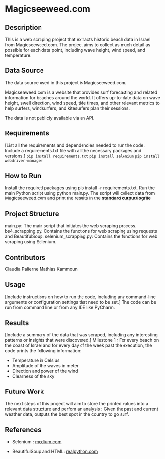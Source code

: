 # Magicseeweed.com

## Description
This is a web scraping project that extracts historic beach data in Israel from Magicseeweed.com.
The project aims to collect as much detail as possible for each data point, including wave height, wind speed, and temperature.

## Data Source
The data source used in this project is Magicseeweed.com.

Magicseaweed.com is a website that provides surf forecasting and related information for beaches around the world.
It offers up-to-date data on wave height, swell direction, wind speed, tide times, and other relevant metrics to help surfers, windsurfers, and kitesurfers plan their sessions.

The data is not publicly available via an API.

## Requirements
[List all the requirements and dependencies needed to run the code. Include a requirements.txt file with all the necessary packages and versions.]
`pip install requirements.txt`
`pip install selenium`
`pip install webdriver-manager`

## How to Run
Install the required packages using pip install -r requirements.txt.
Run the main Python script using python main.py.
The script will collect data from Magicseeweed.com and print the results in the **standard output/logfile**

## Project Structure
main.py: The main script that initiates the web scraping process.
bs4_scrapping.py: Contains the functions for web scraping using requests and BeautifulSoup.
selenium_scrapping.py: Contains the functions for web scraping using Selenium.

## Contributors
Claudia Palierne
Mathias Kammoun

## Usage
[Include instructions on how to run the code, including any command-line arguments or configuration settings that need to be set.]
The code can be run from command line or from any IDE like PyCharm.

## Results
[Include a summary of the data that was scraped, including any interesting patterns or insights that were discovered.]
Milestone 1 : For every beach on the coast of Israel and for every day of the week past the execution, the code prints the following information:
* Temperature in Celsius
* Amplitude of the waves in meter
* Direction and power of the wind 
* Clearness of the sky

## Future Work
The next steps of this project will aim to store the printed values into a relevant data structure and perfom an analysis :
Given the past and current weather data, outputs the best spot in the country to go surf.

## References
* Selenium :
[medium.com](https://medium.com/pythoneers/web-scraping-using-selenium-python-6c511258ab50#:~:text=It%20is%20the%20process%20of,can%20scrape%20dynamic%20web%20easily)

* BeautifulSoup and HTML:
[realpython.com](https://realpython.com/beautiful-soup-web-scraper-python/)